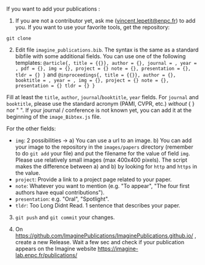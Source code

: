 If you want to add your publications :

1. If you are not a contributor yet, ask me (vincent.lepetit@enpc.fr) to add you. If you want to use your favorite tools, get the repository:

`git clone `

2. Edit file `imagine_publications.bib`. The syntax is the same as a standard bibfile with some additional fields.  You can use one of the following templates:
`
@article{,
  title = {{}},
  author = {},
  journal = ,
  year = ,
  pdf = {},
  img = {},
  project = {}
  note = {},
  presentation = {},
  tldr = {}
}
`
and
`
@inproceedings{,
  title = {{}},
  author = {},
  booktitle = ,
  year = ,
  img = {},
  project = {}
  note = {},
  presentation = {}
  tldr = {}
}
`

Fill at least the `title`, `author`, `journal`/`booktitle`, `year` fields. For `journal` and `booktitle`, please use the standard acronym (PAMI, CVPR, etc.) *without* { } nor " ". If your journal / conference is not known yet, you can add it at the beginning of the `image_Bibtex.js` file.

For the other fields:
- `img`:  2 possibilities -> a) You can use a url to an image. b) You can add your image to the repository in the `images/papers` directory (remember to do `git add` your file) and put the filename for the value of field `img`. Please use relatively small images (max 400x400 pixels). The script makes the difference between a) and b) by looking for `http` and `https` in the value.
- `project`: Provide a link to a project page related to your paper.
- `note`: Whatever you want to mention (e.g. "To appear", "The four first authors have equal contributions").
- `presentation`: e.g. "Oral", "Spotlight".
- `tldr`: Too Long Didnt Read.  1 sentence that describes your paper.

3. `git push` and `git commit` your changes.

4. On https://github.com/ImaginePublications/ImaginePublications.github.io/ , create a new Release.  Wait a few sec and check if your publication appears on the Imagine website https://imagine-lab.enpc.fr/publications/

